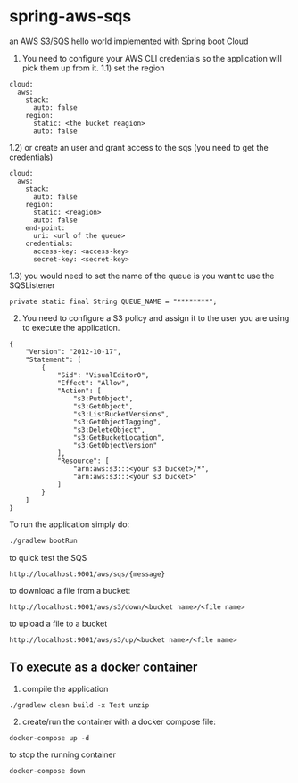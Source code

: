 # spring-aws-sqs
an AWS S3/SQS hello world implemented with Spring boot Cloud

1) You need to configure your AWS CLI credentials so the application will pick them up from it.
1.1) set the region
```
cloud:
  aws:
    stack:
      auto: false
    region:
      static: <the bucket reagion>
      auto: false
```
1.2) or create an user and grant access to the sqs (you need to get the credentials) 
```
cloud:
  aws:
    stack:
      auto: false
    region:
      static: <reagion>
      auto: false
    end-point:
      uri: <url of the queue>
    credentials:
      access-key: <access-key>
      secret-key: <secret-key>
```
1.3) you would need to set the name of the queue is you want to use the SQSListener
```
private static final String QUEUE_NAME = "********";
```
2) You need to configure a S3 policy and assign it to the user you are using to execute the application.

```
{
    "Version": "2012-10-17",
    "Statement": [
        {
            "Sid": "VisualEditor0",
            "Effect": "Allow",
            "Action": [
                "s3:PutObject",
                "s3:GetObject",
                "s3:ListBucketVersions",
                "s3:GetObjectTagging",
                "s3:DeleteObject",
                "s3:GetBucketLocation",
                "s3:GetObjectVersion"
            ],
            "Resource": [
                "arn:aws:s3:::<your s3 bucket>/*",
                "arn:aws:s3:::<your s3 bucket>"
            ]
        }
    ]
}
```

To run the application simply do:

```bash
./gradlew bootRun
```

to quick test the SQS

```
http://localhost:9001/aws/sqs/{message}
```

to download a file from a bucket:

```
http://localhost:9001/aws/s3/down/<bucket name>/<file name>
```

to upload a file to a bucket

```
http://localhost:9001/aws/s3/up/<bucket name>/<file name>
```

## To execute as a docker container
1) compile the application
```
./gradlew clean build -x Test unzip
```
2) create/run the container with a docker compose file:
```
docker-compose up -d
```

to stop the running container
```
docker-compose down
```
